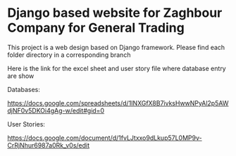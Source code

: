 # Django based website for Zaghbour Company for General Trading

This project is a web design based on Django framework.
Please find each folder directory in a corresponding branch

Here is the link for the excel sheet and user story file where database entry are show


Databases:

https://docs.google.com/spreadsheets/d/1INXGfX8B7ivksHwwNPyAl2p5AWdjNF0v5DKOi4gAg-w/edit#gid=0


User Stories:

https://docs.google.com/document/d/1fvLJtxxo9dLkup57L0MP9v-CrRjNhur6987a0Rk_v0s/edit
